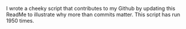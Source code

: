 I wrote a cheeky script that contributes to my Github by updating this ReadMe to illustrate why more than commits matter. This script has run 1950 times.